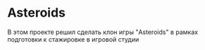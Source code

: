 # Asteroids
 В этом проекте решил сделать клон игры "Asteroids" в рамках подготовки к стажировке в игровой студии
